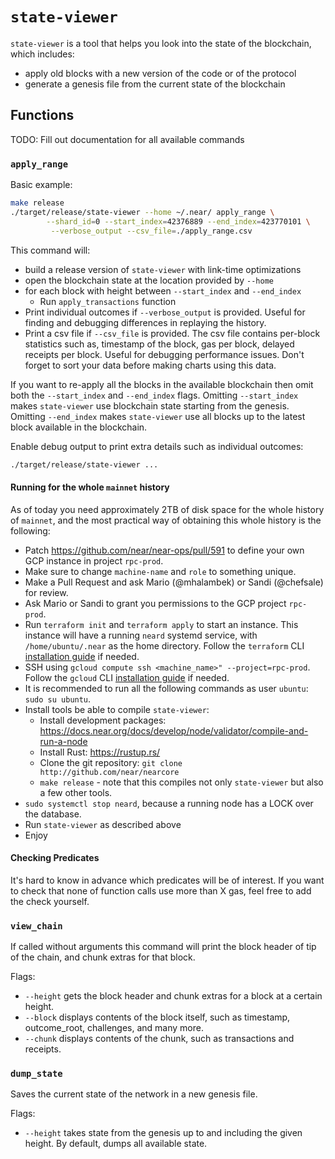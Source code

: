 # `state-viewer`

`state-viewer` is a tool that helps you look into the state of the blockchain, which includes:

* apply old blocks with a new version of the code or of the protocol
* generate a genesis file from the current state of the blockchain

## Functions

TODO: Fill out documentation for all available commands

### `apply_range`

Basic example:
```bash
make release
./target/release/state-viewer --home ~/.near/ apply_range \
        --shard_id=0 --start_index=42376889 --end_index=423770101 \
         --verbose_output --csv_file=./apply_range.csv
```

This command will:
* build a release version of `state-viewer` with link-time optimizations
* open the blockchain state at the location provided by `--home`
* for each block with height between `--start_index` and `--end_index`
  * Run `apply_transactions` function
* Print individual outcomes if `--verbose_output` is provided. Useful for finding and debugging differences in replaying
the history.
* Print a csv file if `--csv_file` is provided. The csv file contains per-block statistics such as, timestamp of the
block, gas per block, delayed receipts per block. Useful for debugging performance issues. Don't forget to sort your
data before making charts using this data.

If you want to re-apply all the blocks in the available blockchain then omit both the `--start_index` and `--end_index`
flags. Omitting `--start_index` makes `state-viewer` use blockchain state starting from the genesis. Omitting
`--end_index` makes `state-viewer` use all blocks up to the latest block available in the blockchain.

Enable debug output to print extra details such as individual outcomes:

```bash
./target/release/state-viewer ...
```

#### Running for the whole `mainnet` history

As of today you need approximately 2TB of disk space for the whole history of `mainnet`, and the most practical way of
obtaining this whole history is the following:

* Patch <https://github.com/near/near-ops/pull/591> to define your own GCP instance in project `rpc-prod`.
* Make sure to change `machine-name` and `role` to something unique.
* Make a Pull Request and ask Mario (@mhalambek) or Sandi (@chefsale) for review.
* Ask Mario or Sandi to grant you permissions to the GCP project `rpc-prod`.
* Run `terraform init` and `terraform apply` to start an instance. This instance will have a running `neard` systemd
  service, with `/home/ubuntu/.near` as the home directory. Follow the `terraform` CLI
  [installation guide](https://learn.hashicorp.com/tutorials/terraform/install-cli) if needed.
* SSH using `gcloud compute ssh <machine_name>" --project=rpc-prod`. Follow the `gcloud` CLI
  [installation guide](https://cloud.google.com/sdk/docs/install) if needed.
* It is recommended to run all the following commands as user `ubuntu`: `sudo su ubuntu`.
* Install tools be able to compile `state-viewer`:
  * Install development packages: <https://docs.near.org/docs/develop/node/validator/compile-and-run-a-node>
  * Install Rust: <https://rustup.rs/>
  * Clone the git repository: `git clone http://github.com/near/nearcore`
  * `make release` - note that this compiles not only `state-viewer` but also a few other tools.
* `sudo systemctl stop neard`, because a running node has a LOCK over the database.
* Run `state-viewer` as described above
* Enjoy

#### Checking Predicates

It's hard to know in advance which predicates will be of interest. If you want to check that none of function calls use
more than X gas, feel free to add the check yourself.

### `view_chain`

If called without arguments this command will print the block header of tip of the chain, and chunk extras for that
block.

Flags:

* `--height` gets the block header and chunk extras for a block at a certain height.
* `--block` displays contents of the block itself, such as timestamp, outcome_root, challenges, and many more.
* `--chunk` displays contents of the chunk, such as transactions and receipts.

### `dump_state`

Saves the current state of the network in a new genesis file.

Flags:

* `--height` takes state from the genesis up to and including the given height. By default, dumps all available state.
